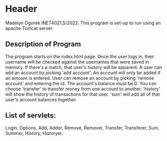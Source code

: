# Header
Madelyn Ogorek INET4021,5/2022. This program is set-up to run using an apache Tomcat server.



## Description of Program

The program starts on the index.html page. Once the user logs in, their username will be checked against the usernames that were saved in memory.
If there's a match, that user's history will be apparent. A user can add an account by picking 'add account'. An account will only be added if an amount is entered. User can remove an account by picking 'remove account' and entering the id. The account's balance must be 0. You can choose 'transfer' to transfer money from one account to another. 'history' will show the history of transactions for that user. 'sum' will add all of that user's account balances together.

## List of servlets:
Login, Options, Add, Adder, Remove, Remover, Transfer, Transferer, Sum, Summer, History, Historyer.
